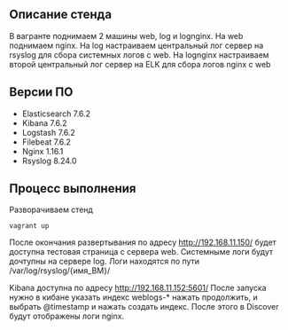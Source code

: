 ## Описание стенда

В вагранте поднимаем 2 машины web, log и lognginx.
На web поднимаем nginx.
На log настраиваем центральный лог сервер на rsyslog для сбора системных логов с web.
На lognginx настраиваем второй центральный лог сервер на ELK для сбора логов nginx с web

## Версии ПО

* Elasticsearch 7.6.2
* Kibana 7.6.2
* Logstash 7.6.2
* Filebeat 7.6.2
* Nginx 1.16.1
* Rsyslog 8.24.0

## Процесс выполнения

Разворачиваем стенд
```
vagrant up
```
После окончания развертывания по адресу http://192.168.11.150/ будет доступна тестовая страница с сервера web.
Cистемныме логи будут дочтупны на сервере log. Логи находятся по пути /var/log/rsyslog/{имя_ВМ}/

Kibana доступна по адресу http://192.168.11.152:5601/ После запуска нужно в кибане указать индекс weblogs-* нажать продолжить, и выбрать @timestamp и нажать создать индекс. После этого в Discover будут отображены логи nginx.
